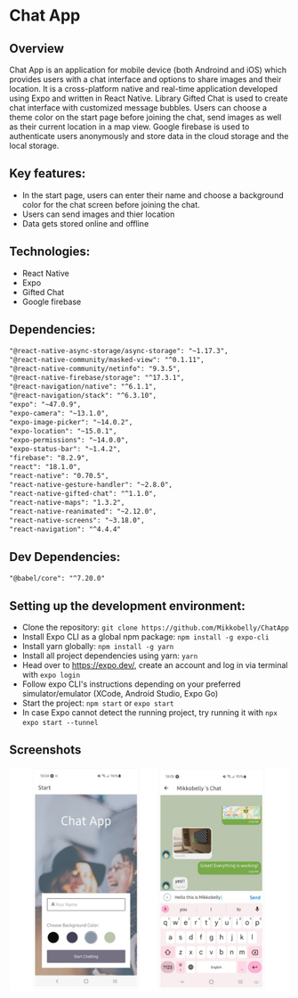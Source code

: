 # Chat App

## Overview

Chat App is an application for mobile device (both Androind and iOS) which provides users with a chat interface and options to share images and their location.
It is a cross-platform native and real-time application developed using Expo and written in React Native. Library Gifted Chat is used to create chat interface with customized message bubbles. Users can choose a theme color on the start page before joining the chat, send images as well as their current location in a map view. Google firebase is used to authenticate users anonymously and store data in the cloud storage and the local storage.

## Key features:
- In the start page, users can enter their name and choose a background color for the chat screen before joining the chat.
- Users can send images and thier location
- Data gets stored online and offline


## Technologies: 

* React Native
* Expo
* Gifted Chat
* Google firebase

## Dependencies: 

    "@react-native-async-storage/async-storage": "~1.17.3",
    "@react-native-community/masked-view": "^0.1.11",
    "@react-native-community/netinfo": "9.3.5",
    "@react-native-firebase/storage": "^17.3.1",
    "@react-navigation/native": "^6.1.1",
    "@react-navigation/stack": "^6.3.10",
    "expo": "~47.0.9",
    "expo-camera": "~13.1.0",
    "expo-image-picker": "~14.0.2",
    "expo-location": "~15.0.1",
    "expo-permissions": "~14.0.0",
    "expo-status-bar": "~1.4.2",
    "firebase": "8.2.9",
    "react": "18.1.0",
    "react-native": "0.70.5",
    "react-native-gesture-handler": "~2.8.0",
    "react-native-gifted-chat": "^1.1.0",
    "react-native-maps": "1.3.2",
    "react-native-reanimated": "~2.12.0",
    "react-native-screens": "~3.18.0",
    "react-navigation": "^4.4.4"

## Dev Dependencies:

    "@babel/core": "^7.20.0"

## Setting up the development environment:

- Clone the repository: `git clone https://github.com/Mikkobelly/ChatApp`
- Install Expo CLI as a global npm package: `npm install -g expo-cli`
- Install yarn globally: `npm install -g yarn`
 - Install all project dependencies using yarn: `yarn`
 - Head over to https://expo.dev/, create an account and log in via terminal with `expo login`
 - Follow expo CLI's instructions depending on your preferred simulator/emulator (XCode, Android Studio, Expo Go)
 - Start the project: `npm start` or `expo start`
 - In case Expo cannot detect the running project, try running it with `npx expo start --tunnel`

## Screenshots

![screenshot](assets/ChatApp_screenshot.jpeg)